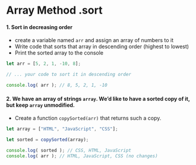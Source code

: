 # Array Method .sort

#### 1. Sort in decreasing order
* create a variable named `arr` and assign an array of numbers to it
* Write code that sorts that array in descending order (highest to lowest)
* Print the sorted array to the console

```js 
let arr = [5, 2, 1, -10, 8];

// ... your code to sort it in descending order

console.log( arr ); // 8, 5, 2, 1, -10
``` 

#### 2. We have an array of strings `array`. We’d like to have a sorted copy of it, but keep `array` unmodified.

* Create a function `copySorted(arr)` that returns such a copy.

```js
let array = ["HTML", "JavaScript", "CSS"];

let sorted = copySorted(array);

console.log( sorted ); // CSS, HTML, JavaScript
console.log( arr ); // HTML, JavaScript, CSS (no changes)
```
